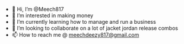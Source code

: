 - 👋 Hi, I’m @Meech817
- 👀 I’m interested in making money
- 🌱 I’m currently learning how to manage and run a business 
- 💞️ I’m looking to collaborate on a lot of jacket jordan release combos 
- 📫 How to reach me @ meechdeezy817@gmail.com

<!---
Meech817/Meech817 is a ✨ special ✨ repository because its `README.md` (this file) appears on your GitHub profile.
You can click the Preview link to take a look at your changes.
--->
